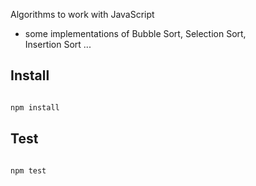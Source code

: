 Algorithms to work with JavaScript

- some implementations of Bubble Sort, Selection Sort, <br />
Insertion Sort ...

## Install
```bash

npm install

```

## Test
```bash

npm test

```

